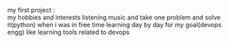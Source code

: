 my first project :     
my  hobbies and interests listening music and 
take one problem and solve it(python) when i was in free time
learning day by day for my goal(devops engg) like learning tools related to devops

